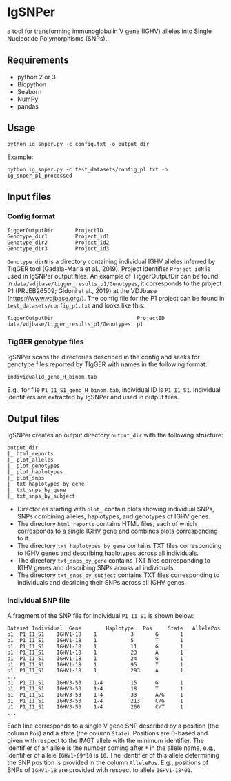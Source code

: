 # IgSNPer

a tool for transforming immunoglobulin V gene (IGHV) alleles into Single Nucleotide Polymorphisms (SNPs).

## Requirements
- python 2 or 3
- Biopython
- Seaborn
- NumPy
- pandas

## Usage
```
python ig_snper.py -c config.txt -o output_dir
```

Example:
```
python ig_snper.py -c test_datasets/config_p1.txt -o ig_snper_p1_processed
```

## Input files
### Config format
```
TiggerOutputDir       ProjectID
Genotype_dir1         Project_id1
Genotype_dir2         Project_id2
Genotype_dir3         Project_id3
```
`Genotype_dirN` is a directory containing individual IGHV alleles inferred by TigGER tool (Gadala-Maria et al., 2019). Project identifier `Project_idN` is used in IgSNPer output files. An example of TiggerOutputDir can be found in `data/vdjbase/tigger_results_p1/Genotypes`, it corresponds to the project P1 (PRJEB26509; Gidoni et al., 2019) at the VDJbase (https://www.vdjbase.org/). The config file for the P1 project can be found in `test_datasets/config_p1.txt` and looks like this:
```
TiggerOutputDir	                          ProjectID
data/vdjbase/tigger_results_p1/Genotypes  p1
```

### TigGER genotype files
IgSNPer scans the directories described in the config and seeks for genotype files reported by TIgGER with names in the following format:
```
individualId_geno_H_binom.tab
```
E.g., for file `P1_I1_S1_geno_H_binom.tab`, individual ID is `P1_I1_S1`. 
Individual identifiers are extracted by IgSNPer and used in output files.


## Output files
IgSNPer creates an output directory `output_dir` with the following structure:
```
output_dir
|_ html_reports
|_ plot_alleles
|_ plot_genotypes
|_ plot_haplotypes
|_ plot_snps
|_ txt_haplotypes_by_gene
|_ txt_snps_by_gene
|_ txt_snps_by_subject
```

* Directories starting with `plot_` contain plots showing individual SNPs, SNPs combining alleles, haplotypes, and genotypes of IGHV genes. 
* The directory `html_reports` contains HTML files, each of which corresponds to a single IGHV gene and combines plots corresponding to it.
* The directory `txt_haplotypes_by_gene` contains TXT files corresponding to IGHV genes and describing haplotypes across all individuals. 
* The directory `txt_snps_by_gene` contains TXT files corresponding to IGHV genes and describing SNPs across all individuals.
* The directory `txt_snps_by_subject` contains TXT files corresponding to individuals and desribing their SNPs across all IGHV genes. 

### Individual SNP file
A fragment of the SNP file for individual `P1_I1_S1` is shown below:
```
Dataset	Individual	Gene	    Haplotype   Pos	    State   AllelePos
p1	P1_I1_S1	IGHV1-18    1	        3	    G	    1
p1	P1_I1_S1	IGHV1-18    1	        5	    T	    1
p1	P1_I1_S1	IGHV1-18    1	        11	    G	    1
p1	P1_I1_S1	IGHV1-18    1	        23	    A	    1
p1	P1_I1_S1	IGHV1-18    1	        24	    G	    1
p1	P1_I1_S1	IGHV1-18    1	        95	    T	    1
p1	P1_I1_S1	IGHV1-18    1	        293	    A	    1
...
p1	P1_I1_S1	IGHV3-53    1-4	        15	    G	    1
p1	P1_I1_S1	IGHV3-53    1-4	        18	    T	    1
p1	P1_I1_S1	IGHV3-53    1-4	        33	    A/G	    1
p1	P1_I1_S1	IGHV3-53    1-4	        213	    C/G	    1
p1	P1_I1_S1	IGHV3-53    1-4	        260	    C/T	    1
...
```
Each line corresponds to a single V gene SNP described by a position (the column `Pos`) and a state (the column `State`). Positions are 0-based and given with respect to the IMGT allele with the minimum identifier. The identifier of an allele is the number coming after `*` in the allele name, e.g., identifier of allele `IGHV1-69*10` is `10`. The identifier of this allele determining the SNP position is provided in the column `AllelePos`. E.g., positions of SNPs of `IGHV1-18` are provided with respect to allele `IGHV1-18*01`.
